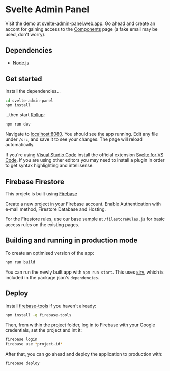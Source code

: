 # Svelte Admin Panel

Visit the demo at [svelte-admin-panel.web.app](https://svelte-admin-panel.web.app/).
Go ahead and create an accont for gaining access to the [Components](https://svelte-admin-panel.web.app/components) page (a fake email may be used, don't worry).

## Dependencies

- [Node.js](https://nodejs.org)

## Get started

Install the dependencies...

```bash
cd svelte-admin-panel
npm install
```

...then start [Rollup](https://rollupjs.org):

```bash
npm run dev
```

Navigate to [localhost:8080](http://localhost:8080). You should see the app running. Edit any file under `/src`, and save it to see your changes. The page will reload automatically.

If you're using [Visual Studio Code](https://code.visualstudio.com/) install the official extension [Svelte for VS Code](https://marketplace.visualstudio.com/items?itemName=svelte.svelte-vscode). If you are using other editors you may need to install a plugin in order to get syntax highlighting and intellisense.

## Firebase Firestore

This projetc is built using [Firebase](https://console.firebase.google.com)

Create a new project in your Firebase account. Enable Authentication with e-mail method, Firestore Database and Hosting.

For the Firestore rules, use our base sample at `/filestoreRules.js` for basic access rules on the existing pages.

## Building and running in production mode

To create an optimised version of the app:

```bash
npm run build
```

You can run the newly built app with `npm run start`. This uses [sirv](https://github.com/lukeed/sirv), which is included in the package.json's `dependencies`.

## Deploy

Install [firebase-tools](https://firebase.google.com/docs/cli?hl=en) if you haven't already:

```bash
npm install -g firebase-tools
```

Then, from within the project folder, log in to Firebase with your Google credentials, set the project and int it:

```bash
firebase login
firebase use *project-id*
```

After that, you can go ahead and deploy the application to production with:

```bash
firebase deploy

```
